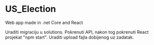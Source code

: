 # US_Election
Web app made in .net Core and React


Uraditi migraciju u solutions.
Pokrenuti API, nakon tog pokrenuti React projekat "npm start".
Uraditi upload fajla dobijenog uz zadatak.
